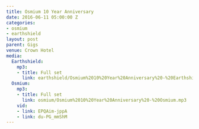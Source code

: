 ```yaml
---
title: Osmium 10 Year Anniversary
date: 2016-06-11 05:00:00 Z
categories:
- osmium
- earthshield
layout: post
parent: Gigs
venue: Crown Hotel
media:
  Earthshield:
    mp3:
    - title: Full set
      link: earthshield/Osmium%2010%20Year%20Anniversary%20-%20Earthshield.mp3
  Osmium:
    mp3:
    - title: Full set
      link: osmium/Osmium%2010%20Year%20Anniversary%20-%20Osmium.mp3
    vid:
    - link: EPQAim-jppA
    - link: du-PG_mmShM
---
```


